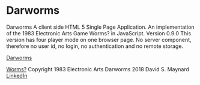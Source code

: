 # Darworms
Darworms  A client side HTML 5 Single Page Application.
An implementation of the 1983 Electronic Arts Game Worms? in JavaScript.
Version 0.9.0
This version has four player mode on one browser page.
No server component, therefore no user id, no login, no authentication and no
remote storage.

[Darworms](https://dmaynard.github.io/Darworms/)

[Worms?](https://en.wikipedia.org/wiki/Worms%3F) Copyright 1983 Electronic Arts
Darworms 2018 David S. Maynard
[LinkedIn](https://www.linkedin.com/in/david-maynard-86ab3/)
